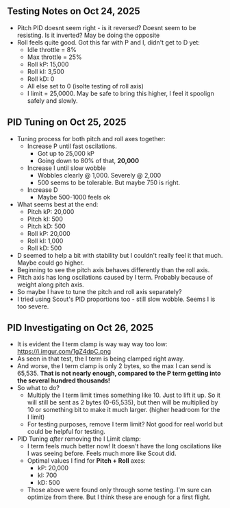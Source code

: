 ## Testing Notes on Oct 24, 2025
- Pitch PID doesnt seem right - is it reversed? Doesnt seem to be resisting. Is it inverted? May be doing the opposite
- Roll feels quite good. Got this far with P and I, didn't get to D yet:
    - Idle throttle = 8%
    - Max throttle = 25%
    - Roll kP: 15,000
    - Roll kI: 3,500
    - Roll kD: 0
    - All else set to 0 (isolte testing of roll axis)
    - I limit = 25,0000. May be safe to bring this higher, I feel it spoolign safely and slowly.

## PID Tuning on Oct 25, 2025
- Tuning process for both pitch and roll axes together:
    - Increase P until fast oscilations.
        - Got up to 25,000 kP
        - Going down to 80% of that, **20,000**
    - Increase I until slow wobble
        - Wobbles clearly @ 1,000. Severely @ 2,000
        - 500 seems to be tolerable. But maybe 750 is right.
    - Increase D
        - Maybe 500-1000 feels ok
- What seems best at the end:
    - Pitch kP: 20,000
    - Pitch kI: 500
    - Pitch kD: 500
    - Roll kP: 20,000
    - Roll kI: 1,000
    - Roll kD: 500
- D seemed to help a bit with stability but I couldn't really feel it that much. Maybe could go higher.
- Beginning to see the pitch axis behaves differently than the roll axis.
- Pitch axis has long oscilations caused by I term. Probably because of weight along pitch axis.
- So maybe I have to tune the pitch and roll axis separately?
- I tried using Scout's PID proportions too - still slow wobble. Seems I is too severe.

## PID Investigating on Oct 26, 2025
- It is evident the I term clamp is way way way too low: https://i.imgur.com/1gZ4dpC.png
- As seen in that test, the I term is being clamped right away.
- And worse, the I term clamp is only 2 bytes, so the max I can send is 65,535. **That is not nearly enough, compared to the P term getting into the several hundred thousands!**
- So what to do?
    - Multiply the I term limit times something like 10. Just to lift it up. So it will still be sent as 2 bytes (0-65,535), but then will be multiplied by 10 or something bit to make it much larger. (higher headroom for the I limit)
    - For testing purposes, remove I term limit? Not good for real world but could be helpful for testing.
- PID Tuning *after* removing the I Limit clamp:
    - I term feels much better now! It doesn't have the long oscilations like I was seeing before. Feels much more like Scout did.
    - Optimal values I find for **Pitch + Roll** axes:
        - kP: 20,000
        - kI: 700
        - kD: 500
    - Those above were found only through some testing. I'm sure can optimize from there. But I think these are enough for a first flight.